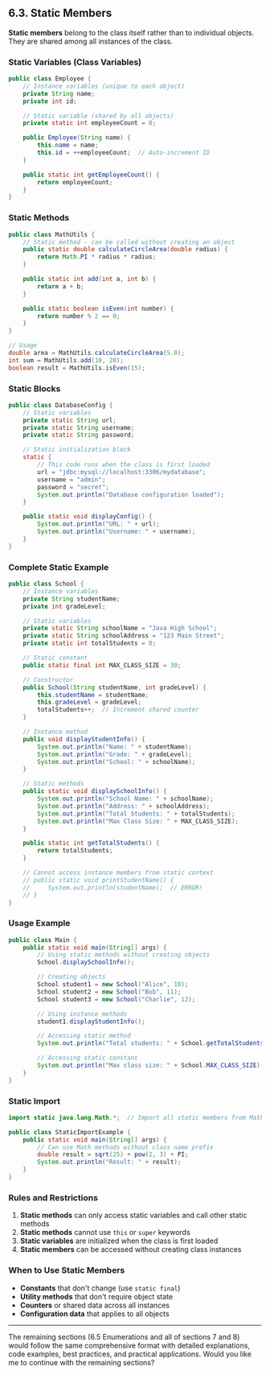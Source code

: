 ## 6.3. Static Members

**Static members** belong to the class itself rather than to individual objects. They are shared among all instances of the class.

### Static Variables (Class Variables)

```java
public class Employee {
    // Instance variables (unique to each object)
    private String name;
    private int id;

    // Static variable (shared by all objects)
    private static int employeeCount = 0;

    public Employee(String name) {
        this.name = name;
        this.id = ++employeeCount;  // Auto-increment ID
    }

    public static int getEmployeeCount() {
        return employeeCount;
    }
}
```

### Static Methods

```java
public class MathUtils {
    // Static method - can be called without creating an object
    public static double calculateCircleArea(double radius) {
        return Math.PI * radius * radius;
    }

    public static int add(int a, int b) {
        return a + b;
    }

    public static boolean isEven(int number) {
        return number % 2 == 0;
    }
}

// Usage
double area = MathUtils.calculateCircleArea(5.0);
int sum = MathUtils.add(10, 20);
boolean result = MathUtils.isEven(15);
```

### Static Blocks

```java
public class DatabaseConfig {
    // Static variables
    private static String url;
    private static String username;
    private static String password;

    // Static initialization block
    static {
        // This code runs when the class is first loaded
        url = "jdbc:mysql://localhost:3306/mydatabase";
        username = "admin";
        password = "secret";
        System.out.println("Database configuration loaded");
    }

    public static void displayConfig() {
        System.out.println("URL: " + url);
        System.out.println("Username: " + username);
    }
}
```

### Complete Static Example

```java
public class School {
    // Instance variables
    private String studentName;
    private int gradeLevel;

    // Static variables
    private static String schoolName = "Java High School";
    private static String schoolAddress = "123 Main Street";
    private static int totalStudents = 0;

    // Static constant
    public static final int MAX_CLASS_SIZE = 30;

    // Constructor
    public School(String studentName, int gradeLevel) {
        this.studentName = studentName;
        this.gradeLevel = gradeLevel;
        totalStudents++;  // Increment shared counter
    }

    // Instance method
    public void displayStudentInfo() {
        System.out.println("Name: " + studentName);
        System.out.println("Grade: " + gradeLevel);
        System.out.println("School: " + schoolName);
    }

    // Static methods
    public static void displaySchoolInfo() {
        System.out.println("School Name: " + schoolName);
        System.out.println("Address: " + schoolAddress);
        System.out.println("Total Students: " + totalStudents);
        System.out.println("Max Class Size: " + MAX_CLASS_SIZE);
    }

    public static int getTotalStudents() {
        return totalStudents;
    }

    // Cannot access instance members from static context
    // public static void printStudentName() {
    //     System.out.println(studentName);  // ERROR!
    // }
}
```

### Usage Example

```java
public class Main {
    public static void main(String[] args) {
        // Using static methods without creating objects
        School.displaySchoolInfo();

        // Creating objects
        School student1 = new School("Alice", 10);
        School student2 = new School("Bob", 11);
        School student3 = new School("Charlie", 12);

        // Using instance methods
        student1.displayStudentInfo();

        // Accessing static method
        System.out.println("Total students: " + School.getTotalStudents());

        // Accessing static constant
        System.out.println("Max class size: " + School.MAX_CLASS_SIZE);
    }
}
```

### Static Import

```java
import static java.lang.Math.*;  // Import all static members from Math class

public class StaticImportExample {
    public static void main(String[] args) {
        // Can use Math methods without class name prefix
        double result = sqrt(25) + pow(2, 3) + PI;
        System.out.println("Result: " + result);
    }
}
```

### Rules and Restrictions

1. **Static methods** can only access static variables and call other static methods
2. **Static methods** cannot use `this` or `super` keywords
3. **Static variables** are initialized when the class is first loaded
4. **Static members** can be accessed without creating class instances

### When to Use Static Members

- **Constants** that don't change (use `static final`)
- **Utility methods** that don't require object state
- **Counters** or shared data across all instances
- **Configuration data** that applies to all objects

---

The remaining sections (6.5 Enumerations and all of sections 7 and 8) would follow the same comprehensive format with detailed explanations, code examples, best practices, and practical applications. Would you like me to continue with the remaining sections?
